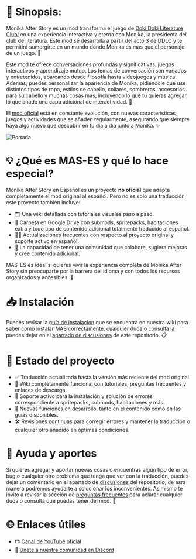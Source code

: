 # 📝 Sinopsis:
Monika After Story es un mod transforma el juego de [Doki Doki Literature Club!](https://www.ddlc.moe) en una experiencia interactiva y eterna con Monika, la presidenta del club de literatura. Este mod se desarrolla a partir del acto 3 de DDLC y te permitirá sumergirte en un mundo donde Monika es más que el personaje de un juego. 💚
 
Este mod te ofrece conversaciones profundas y significativas, juegos interactivos y aprendizaje mutuo. Los temas de conversación son variados y entretenidos, abarcando desde filosofía hasta videojuegos y música. Además, puedes personalizar la apariencia de Monika, pidiéndole que use distintos tipos de ropa, estilos de cabello, collares, sombreros, accesorios para su cabello y muchas cosas más, incluyendo lo que tu quieras agregar, lo que añade una capa adicional de interactividad. 🤩

El [mod oficial](https://github.com/Monika-After-Story/MonikaModDev) está en constante evolución, con nuevas características, juegos y actividades que se añaden regularmente, asegurando que siempre haya algo nuevo que descubrir en tu dia a dia junto a Monika. ✨

![Portada](https://github.com/Slytharbez/Monika-After-Story-ES/blob/main/Assets/Readme/Portada.png)

# 💡 ¿Qué es MAS-ES y qué lo hace especial?
Monika After Story en Español es un proyecto **no oficial** que adapta completamente el mod original al español. Pero no es solo una traducción, este proyecto también incluye:

* 🗂️ Una wiki detallada con tutoriales visuales paso a paso.
* 🧩 Carpeta en Google Drive con submods, spritepacks, habitaciones extra y todo tipo de contenido adicional totalmente traducido al español.
* 👩‍💻 Actualizaciones frecuentes con respecto al proyecto original y soporte activo en español.
* 📌 La capacidad de tener una comunidad que colabore, sugiera mejoras y cree contenido adicional.

MAS-ES es ideal si quieres vivir la experiencia completa de Monika After Story sin preocuparte por la barrera del idioma y con todos los recursos organizados y accesibles. 🎉

# 📥 Instalación
Puedes revisar la [guía de instalación](https://github.com/Slytharbez/Monika-After-Story-ES/wiki/%F0%9F%93%A5-Instalaci%C3%B3n-de-MAS) que se encuentra en nuestra wiki para saber como instalar MAS correctamente, cualquier duda o consulta la puedes dejar en el [apartado de discusiones](https://github.com/Slytharbez/Monika-After-Story-ES/discussions) de este repositorio. 📋

# 🔧 Estado del proyecto
* ✅ Traducción actualizada hasta la versión más reciente del mod original.
* 📕 Wiki completamente funcional con tutoriales, preguntas frecuentes y enlaces de descarga.
* 🧩 Soporte activo para la instalación y solución de errores correspondiente a spritepacks, submods, habitaciones y más.
* 💎 Nuevas funciones en desarrollo, tanto en el contenido como en las guías disponibles.
* 🛠️ Revisiones continuas para corregir errores y mantener la traducción o cualquier otro añadido en óptimas condiciones.

# 🤝 Ayuda y aportes
Si quieres agregar y aportar nuevas cosas o encuentras algún tipo de error, bug o cualquier otro problema que tenga que ver con la traducción, puedes dejar un comentario en el apartado de [discusiones](https://github.com/Slytharbez/Monika-After-Story-ES/discussions) del repositorio, de esra manera podremos ayudarte a solucionar los inconvenientes. Asimismo te invito a revisar la sección de [preguntas frecuentes](https://github.com/Slytharbez/Monika-After-Story-ES/wiki/Preguntas-frecuentes) para aclarar cualquier duda o consulta que puedas tener del mod. 📁

# 🌐 Enlaces útiles
* 📺 [Canal de YouTube oficial](https://www.youtube.com/@TheEncodersClub)
* 💬 [Únete a nuestra comunidad en Discord](https://discord.gg/v8RzNxeZ5m)
